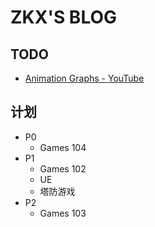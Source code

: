 # ZKX'S BLOG

## TODO

- [Animation Graphs - YouTube](https://www.youtube.com/watch?v=R-T3Mk5oDHI&t=1s)


## 计划

- P0
	- Games 104
- P1
	- Games 102 
	- UE
	- 塔防游戏 
- P2
	- Games 103